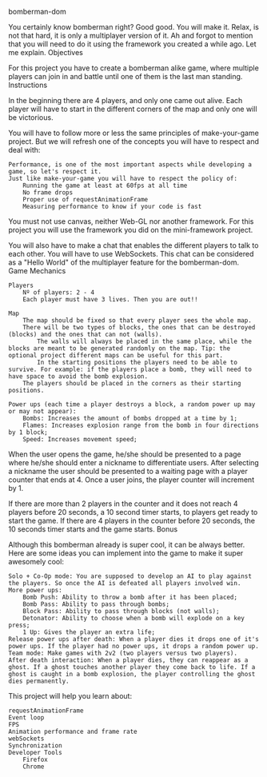 bomberman-dom

You certainly know bomberman right? Good good. You will make it. Relax, is not that hard, it is only a multiplayer version of it. Ah and forgot to mention that you will need to do it using the framework you created a while ago. Let me explain.
Objectives

For this project you have to create a bomberman alike game, where multiple players can join in and battle until one of them is the last man standing.
Instructions

In the beginning there are 4 players, and only one came out alive. Each player will have to start in the different corners of the map and only one will be victorious.

You will have to follow more or less the same principles of make-your-game project. But we will refresh one of the concepts you will have to respect and deal with:

    Performance, is one of the most important aspects while developing a game, so let's respect it.
    Just like make-your-game you will have to respect the policy of:
        Running the game at least at 60fps at all time
        No frame drops
        Proper use of requestAnimationFrame
        Measuring performance to know if your code is fast

You must not use canvas, neither Web-GL nor another framework. For this project you will use the framework you did on the mini-framework project.

You will also have to make a chat that enables the different players to talk to each other. You will have to use WebSockets. This chat can be considered as a "Hello World" of the multiplayer feature for the bomberman-dom.
Game Mechanics

    Players
        Nº of players: 2 - 4
        Each player must have 3 lives. Then you are out!!

    Map
        The map should be fixed so that every player sees the whole map.
        There will be two types of blocks, the ones that can be destroyed (blocks) and the ones that can not (walls).
            The walls will always be placed in the same place, while the blocks are meant to be generated randomly on the map. Tip: the optional project different maps can be useful for this part.
            In the starting positions the players need to be able to survive. For example: if the players place a bomb, they will need to have space to avoid the bomb explosion.
        The players should be placed in the corners as their starting positions.

    Power ups (each time a player destroys a block, a random power up may or may not appear):
        Bombs: Increases the amount of bombs dropped at a time by 1;
        Flames: Increases explosion range from the bomb in four directions by 1 block;
        Speed: Increases movement speed;

When the user opens the game, he/she should be presented to a page where he/she should enter a nickname to differentiate users. After selecting a nickname the user should be presented to a waiting page with a player counter that ends at 4. Once a user joins, the player counter will increment by 1.

If there are more than 2 players in the counter and it does not reach 4 players before 20 seconds, a 10 second timer starts, to players get ready to start the game.
If there are 4 players in the counter before 20 seconds, the 10 seconds timer starts and the game starts.
Bonus

Although this bomberman already is super cool, it can be always better. Here are some ideas you can implement into the game to make it super awesomely cool:

    Solo + Co-Op mode: You are supposed to develop an AI to play against the players. So once the AI is defeated all players involved win.
    More power ups:
        Bomb Push: Ability to throw a bomb after it has been placed;
        Bomb Pass: Ability to pass through bombs;
        Block Pass: Ability to pass through blocks (not walls);
        Detonator: Ability to choose when a bomb will explode on a key press;
        1 Up: Gives the player an extra life;
    Release power ups after death: When a player dies it drops one of it's power ups. If the player had no power ups, it drops a random power up.
    Team mode: Make games with 2v2 (two players versus two players).
    After death interaction: When a player dies, they can reappear as a ghost. If a ghost touches another player they come back to life. If a ghost is caught in a bomb explosion, the player controlling the ghost dies permanently.

This project will help you learn about:

    requestAnimationFrame
    Event loop
    FPS
    Animation performance and frame rate
    webSockets
    Synchronization
    Developer Tools
        Firefox
        Chrome
